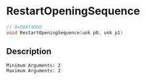 # RestartOpeningSequence
```c
// 0x004f40b0
void RestartOpeningSequence(unk p0, unk p1)
```
## Description
```
Minimum Arguments: 2
Maximum Arguments: 2
```

